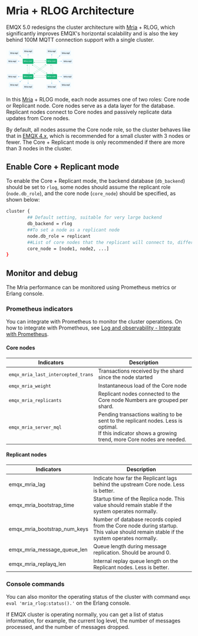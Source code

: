 # Mria + RLOG Architecture

EMQX 5.0 redesigns the cluster architecture with [Mria](https://github.com/emqx/mria) + RLOG, which significantly improves EMQX's horizontal scalability and is also the key behind 100M MQTT connection support with a single cluster.

<img src="./assets/EMQX_Mria_architecture.png" alt="EMQX Mria" style="zoom: 18%;" />



In this [Mria](https://github.com/emqx/mria) + RLOG mode, each node assumes one of two roles: Core node or Replicant node. Core nodes serve as a data layer for the database. Replicant nodes connect to Core nodes and passively replicate data updates from Core nodes. 

By default, all nodes assume the Core node role, so the cluster behaves like that in [EMQX 4.x](https://docs.emqx.com/en/enterprise/v4.4/getting-started/cluster.html#node-discovery-and-autocluster), which is recommended for a small cluster with 3 nodes or fewer. <!--需要插入4.x 的手册页面链接-->The Core + Replicant mode is only recommended if there are more than 3 nodes in the cluster. 

## Enable Core + Replicant mode 

To enable the  Core + Replicant mode, the backend database (`db_backend`) should be set to `rlog`, some nodes should assume the replicant role (`node.db_role`), and the core node (`core_node`) should be specified, as shown below:

```bash
cluster {
		## Default setting, suitable for very large backend
		db_backend = rlog 
		##To set a node as a replicant node
		node.db_role = replicant 
		##List of core nodes that the replicant will connect to, different nodes can be seperated with a comma 
		core_node = [node1, node2, ...] 
}
```

<!--Configure with environment variables should also be added-->

## Monitor and debug

<!-- TODO 后续补充数值类型 Gauge or Counter -->

The Mria performance can be monitored using Prometheus metrics or Erlang console.

### Prometheus indicators

You can integrate with Prometheus to monitor the cluster operations. On how to integrate with Prometheus, see [Log and observability - Integrate with Prometheus](../../observability/prometheus.md). 

#### Core nodes

| Indicators                         | Description                                                  |
| ---------------------------------- | ------------------------------------------------------------ |
| `emqx_mria_last_intercepted_trans` | Transactions received by the shard since the node started    |
| `emqx_mria_weight`                 | Instantaneous load of the Core node                          |
| `emqx_mria_replicants`             | Replicant nodes connected to the Core node Numbers are grouped per shard. |
| `emqx_mria_server_mql`             | Pending transactions waiting to be sent to the replicant nodes. Less is optimal. <br>If this indicator shows a growing trend, more Core nodes are needed. |

#### Replicant nodes

| Indicators                   | Description                                                  |
| ---------------------------- | ------------------------------------------------------------ |
| emqx_mria_lag                | Indicate how far the Replicant lags behind the upstream Core node. Less is better. |
| emqx_mria_bootstrap_time     | Startup time of the Replica node. This value should remain stable if the system operates normally. |
| emqx_mria_bootstrap_num_keys | Number of database records copied from the Core node during startup. This value should remain stable if the system operates normally. |
| emqx_mria_message_queue_len  | Queue length during message replication. Should be around 0. |
| emqx_mria_replayq_len        | Internal replay queue length on the Replicant nodes. Less is better. |

### Console commands

You can also monitor the operating status of the cluster with command `emqx eval 'mria_rlog:status().'`  on the Erlang console.

If EMQX cluster is operating normally, you can get a list of status information, for example, the current log level, the number of messages processed, and the number of messages dropped.

<!--Here we need a query statement and the returned message, and can we link this Erlang console to https://www.erlang.org/doc/man/shell.html -->
